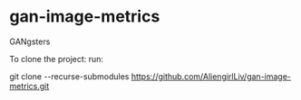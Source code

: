 # gan-image-metrics
GANgsters

To clone the project: run:

git clone --recurse-submodules https://github.com/AliengirlLiv/gan-image-metrics.git


